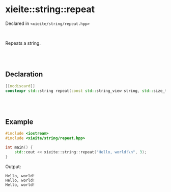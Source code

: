 # xieite::string::repeat
Declared in `<xieite/string/repeat.hpp>`

<br/>

Repeats a string.

<br/><br/>

## Declaration
```cpp
[[nodiscard]]
constexpr std::string repeat(const std::string_view string, std::size_t count) noexcept;
```

<br/><br/>

## Example
```cpp
#include <iostream>
#include <xieite/string/repeat.hpp>

int main() {
	std::cout << xieite::string::repeat("Hello, world!\n", 3);
}
```
Output:
```
Hello, world!
Hello, world!
Hello, world!
```

